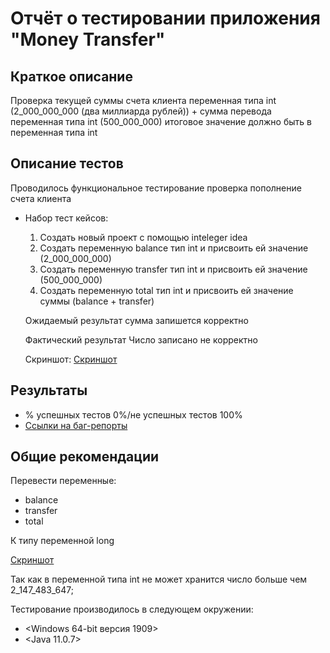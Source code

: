 # Отчёт о тестировании приложения "Money Transfer"

## Краткое описание

Проверка текущей суммы счета клиента переменная типа int (2_000_000_000 (два миллиарда рублей)) + сумма перевода переменная типа int (500_000_000) итоговое значение должно быть в переменная типа int

## Описание тестов
Проводилось функциональное тестирование проверка пополнение счета клиента
*  Набор тест кейсов:
	1) Создать новый проект с помощью inteleger idea
	2) Создать переменную balance тип int и присвоить ей значение (2_000_000_000)
	3) Создать переменную transfer тип int и присвоить ей значение (500_000_000)
	4) Создать переменную total тип int и присвоить ей значение суммы (balance + transfer)
	
	Ожидаемый результат сумма запишется корректно
	
	Фактический результат Число записано не корректно
	
	Скриншот:
	[Скриншот](https://ibb.co/RpKjYFM)

## Результаты

* % успешных тестов 0%/не успешных тестов 100%
* [Ссылки на баг-репорты](https://github.com/Oleg2394/Money-Transfer/issues/1#issue-610678124)

## Общие рекомендации
Перевести переменные:
* balance
* transfer
* total

К типу переменной long

[Скриншот](https://ibb.co/bJ4mjBq)

Так как в переменной типа int не может хранится число больше чем 2_147_483_647;

Тестирование производилось в следующем окружении:
* <Windows 64-bit версия 1909>
* <Java 11.0.7>

